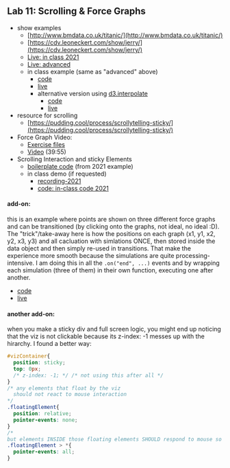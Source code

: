 ## Lab 11: Scrolling & Force Graphs

- show examples
  - [http://www.bmdata.co.uk/titanic/](http://www.bmdata.co.uk/titanic/)
  - [https://cdv.leoneckert.com/show/jerry/](https://cdv.leoneckert.com/show/jerry/)
  - [Live: in class 2021](https://leoneckert.github.io/critical-data-and-visualization-spring-2022/labs/lab11/in-class-2021)
  - [Live: advanced](https://leoneckert.github.io/critical-data-and-visualization-spring-2022/labs/lab11/graphMove-advanced)
  - in class example (same as "advanced" above)
    - [code](in-class-2022)
    - [live](https://leoneckert.github.io/critical-data-and-visualization-spring-2022/labs/lab11/in-class-2022)
    - alternative version using [d3.interpolate](https://github.com/d3/d3-interpolate/blob/main/README.md)
      - [code](after-class-2022-alternative-transition)
      - [live](https://leoneckert.github.io/critical-data-and-visualization-spring-2022/labs/lab11/after-class-2022-alternative-transition)
- resource for scrolling
  - [https://pudding.cool/process/scrollytelling-sticky/](https://pudding.cool/process/scrollytelling-sticky/)
- Force Graph Video:
  - [Exercise files](force-start.zip)
  - [Video](https://drive.google.com/file/d/1vpud5i8zBfPOSu7tpyZPpWohZ3dB3bwo/view?usp=sharing) (39:55)
- Scrolling Interaction and sticky Elements
  - [boilerplate code](sticky-basic.zip) (from 2021 example)
  - in class demo (if requested)
    - [recording-2021](https://drive.google.com/file/d/1-3UbWfBNNJ2rwBForOrqB1HFBeX7GmWS/view?usp=sharing)
    - [code: in-class code 2021](in-class-2021)


#### add-on:
this is an example where points are shown on three different force graphs and can be transitioned (by clicking onto the graphs, not ideal, no ideal :D). The "trick"/take-away here is how the positions on each graph (x1, y1, x2, y2, x3, y3) and all cacluation with simlations ONCE, then stored inside the data object and then simply re-used in transitions. That make the experience more smooth because the simulations are quite processing-intensive. I am doing this in all the `.on("end", ...)` events and by wrapping each simulation (three of them) in their own function, executing one after another. 
- [code](force-graph-authors)
- [live](https://leoneckert.github.io/critical-data-and-visualization-spring-2022/labs/lab11/force-graph-authors)


#### another add-on:
when you make a sticky div and full screen logic, you might end up noticing that the viz is not clickable because its z-index: -1 messes up with the hirarchy. I found a better way:
```css
#vizContainer{
  position: sticky;
  top: 0px;
  /* z-index: -1; */ /* not using this after all */
}
/* any elements that float by the viz
  should not react to mouse interaction
*/
.floatingElement{
  position: relative;
  pointer-events: none;
}
/* 
but elements INSIDE those floating elements SHOULD respond to mouse so we can highlight your wirting, copy paste etc. normal web interactions */
.floatingElement > *{
  pointer-events: all;
}
```